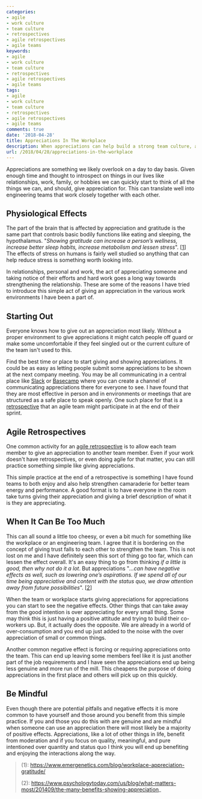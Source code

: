 ```yaml
---
categories:
- agile
- work culture
- team culture
- retrospectives
- agile retrospectives
- agile teams
keywords:
- agile
- work culture
- team culture
- retrospectives
- agile retrospectives
- agile teams
tags:
- agile
- work culture
- team culture
- retrospectives
- agile retrospectives
- agile teams
comments: true
date: '2018-04-28'
title: Appreciations In The Workplace
description: When appreciations can help build a strong team culture, and how to not overdo it.
url: /2018/04/28/appreciations-in-the-workplace
---
```

Appreciations are something we likely overlook on a day to day basis. Given enough
time and thought to introspect on things in our lives like relationships, work,
family, or hobbies we can quickly start to think of all the things we can, and should, give appreciation for. This can translate well into engineering teams that
work closely together with each other.

<!--more-->

## Physiological Effects

The part of the brain that is affected by appreciation and gratitude is the same
part that controls basic bodily functions like eating and sleeping, the
hypothalamus. "_Showing gratitude can increase a person’s wellness, increase better
sleep habits, increase metabolism and lessen stress_". [[1][1]] The effects of
stress on humans is fairly well studied so anything that can help reduce stress
is something worth looking into.

In relationships, personal and work, the act of appreciating someone and taking
notice of their efforts and hard work goes a long way towards strengthening the
relationship. These are some of the reasons I have tried to introduce this simple
act of giving an appreciation in the various work environments I have been a part of.

## Starting Out

Everyone knows how to give out an appreciation most likely. Without a proper
environment to give appreciations it might catch people off guard or make some
uncomfortable if they feel singled out or the current culture of the team isn't
used to this.

Find the best time or place to start giving and showing appreciations. It could
be as easy as letting people submit some appreciations to be shown at the next
company meeting. You may be all communicating in a central place like [Slack][slack]
or [Basecamp][basecamp] where you can create a channel of communicating appreciations
there for everyone to see. I have found that they are most effective in person and
in environments or meetings that are structured as a safe place to speak openly.
One such place for that is a [retrospective][retro] that an agile team might
participate in at the end of their sprint.

## Agile Retrospectives

One common activity for an [agile retrospective][retro] is to allow each team
member to give an appreciation to another team member. Even if your work doesn't
have retrospectives, or even doing agile for that matter, you can still practice
something simple like giving appreciations.

This simple practice at the end of a retrospective is something I have found teams
to both enjoy and also help strengthen camaraderie for better team energy and
performance. A good format is to have everyone in the room take turns giving
their appreciation and giving a brief description of what it is they are appreciating.

## When It Can Be Too Much

This can all sound a little too cheesy, or even a bit much for something like
the workplace or an engineering team. I agree that it is bordering on the concept
of giving trust falls to each other to strengthen the team. This is not lost on
me and I have definitely seen this sort of thing go too far, which can lessen the
effect overall. It's an easy thing to go from thinking _if a little is good, then
why not do it a lot_. But appreciations "_...can have negative effects as well,
such as lowering one’s aspirations. If we spend all of our time being appreciative
and content with the status quo, we draw attention away from future possibilities_". [[2][2]]

When the team or workplace starts giving appreciations for appreciations you can
start to see the negative effects. Other things that can take away from the good
intention is over appreciating for every small thing. Some may think this is just
having a positive attitude and trying to build their co-workers up. But, it actually
does the opposite. We are already in a world of over-consumption and you end up
just added to the noise with the over appreciation of small or common things.

Another common negative effect is forcing or requiring appreciations onto the team.
This can end up leaving some members feel like it is just another part of the
job requirements and I have seen the appreciations end up being less genuine and
more run of the mill. This cheapens the purpose of doing appreciations in the
first place and others will pick up on this quickly.

## Be Mindful

Even though there are potential pitfalls and negative effects it is more common
to have yourself and those around you benefit from this simple practice. If you
and those you do this with are genuine and are mindful when someone can use an
appreciation there will most likely be a majority of positive effects.
Appreciations, like a lot of other things in life, benefit from moderation and
if you focus on quality, meaningful, and pure intentioned over quantity and
status quo I think you will end up benefiting and enjoying the interactions along
the way.

> (1): https://www.emergenetics.com/blog/workplace-appreciation-gratitude/
>
> (2): https://www.psychologytoday.com/us/blog/what-matters-most/201409/the-many-benefits-showing-appreciation_


[basecamp]: https://basecamp.com
[retro]: https://www.agilealliance.org/glossary/heartbeatretro/
[slack]: https://slack.com
[1]: https://www.emergenetics.com/blog/workplace-appreciation-gratitude/
[2]: https://www.psychologytoday.com/us/blog/what-matters-most/201409/the-many-benefits-showing-appreciation
